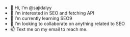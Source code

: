 - 👋 Hi, I’m @sajidalyy
- 👀 I’m interested in SEO and fetching API
- 🌱 I’m currently learning SEO9
- 💞️ I’m looking to collaborate on anything related to SEO
- 📫 Text me on my email to reach me. 

<!---
sajidalyy/Sajid Ali is a ✨ particular ✨ repository because its `README.md` (this file) appears on your GitHub profile.
You can click the Preview link to take a look at your changes.
--->
